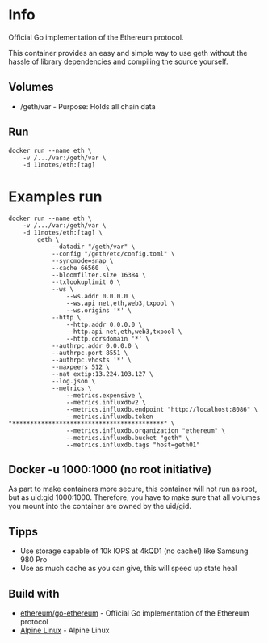# Info
Official Go implementation of the Ethereum protocol. 

This container provides an easy and simple way to use geth without the hassle of library dependencies and compiling the source yourself.

## Volumes
* /geth/var - Purpose: Holds all chain data

## Run
```shell
docker run --name eth \
    -v /.../var:/geth/var \
    -d 11notes/eth:[tag]
```

# Examples run
```shell
docker run --name eth \
    -v /.../var:/geth/var \
    -d 11notes/eth:[tag] \
        geth \
            --datadir "/geth/var" \
            --config "/geth/etc/config.toml" \
            --syncmode=snap \
            --cache 66560  \
            --bloomfilter.size 16384 \
            --txlookuplimit 0 \
            --ws \
                --ws.addr 0.0.0.0 \
                --ws.api net,eth,web3,txpool \
                --ws.origins '*' \
            --http \
                --http.addr 0.0.0.0 \
                --http.api net,eth,web3,txpool \
                --http.corsdomain '*' \
            --authrpc.addr 0.0.0.0 \
            --authrpc.port 8551 \
            --authrpc.vhosts '*' \
            --maxpeers 512 \
            --nat extip:13.224.103.127 \
            --log.json \
            --metrics \
                --metrics.expensive \
                --metrics.influxdbv2 \
                --metrics.influxdb.endpoint "http://localhost:8086" \
                --metrics.influxdb.token "******************************************" \
                --metrics.influxdb.organization "ethereum" \
                --metrics.influxdb.bucket "geth" \
                --metrics.influxdb.tags "host=geth01"
```

## Docker -u 1000:1000 (no root initiative)
As part to make containers more secure, this container will not run as root, but as uid:gid 1000:1000. Therefore, you have to make sure that all volumes you mount into the container are owned by the uid/gid.

## Tipps
* Use storage capable of 10k IOPS at 4kQD1 (no cache!) like Samsung 980 Pro
* Use as much cache as you can give, this will speed up state heal

## Build with
* [ethereum/go-ethereum](https://github.com/ethereum/go-ethereum) - Official Go implementation of the Ethereum protocol
* [Alpine Linux](https://alpinelinux.org/) - Alpine Linux